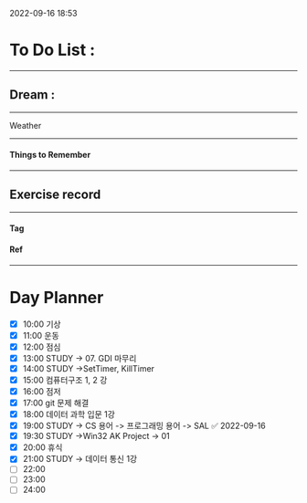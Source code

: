 2022-09-16 18:53

# To Do List :

---

## Dream :

---

Weather

---

#### Things to Remember

---

## Exercise record
---

#### Tag

#### Ref

---

# Day Planner

- [x] 10:00 기상
- [x] 11:00 운동
- [x] 12:00 점심
- [x] 13:00 STUDY -> 07. GDI 마무리
- [x] 14:00 STUDY ->SetTimer, KillTimer
- [x] 15:00 컴퓨터구조 1, 2 강
- [x] 16:00 점저
- [x] 17:00 git 문제 해결
- [x] 18:00 데이터 과학 입문 1강
- [x] 19:00 STUDY -> CS 용어 -> 프로그래밍 용어 ->  SAL ✅ 2022-09-16
- [x] 19:30 STUDY ->Win32 AK Project -> 01
- [x] 20:00 휴식
- [x] 21:00 STUDY -> 데이터 통신 1강
- [ ] 22:00
- [ ] 23:00
- [ ] 24:00
